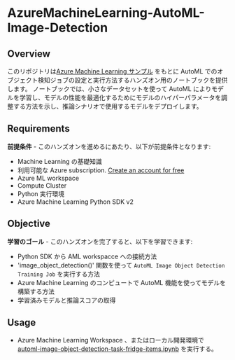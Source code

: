 # AzureMachineLearning-AutoML-Image-Detection

## Overview
このリポジトリは[Azure Machine Learning サンプル](https://github.com/Azure/azureml-examples/blob/main/sdk/python/jobs/automl-standalone-jobs/automl-image-object-detection-task-fridge-items/automl-image-object-detection-task-fridge-items.ipynb) をもとに AutoML でのオブジェクト検知ジョブの設定と実行方法するハンズオン用のノートブックを提供します。
ノートブックでは、小さなデータセットを使って AutoML によりモデルを学習し、モデルの性能を最適化するためにモデルのハイパーパラメータを調整する方法を示し、推論シナリオで使用するモデルをデプロイします。

## Requirements
**前提条件** - このハンズオンを進めるにあたり、以下が前提条件となります:
- Machine Learning の基礎知識
- 利用可能な Azure subscription. [Create an account for free](https://azure.microsoft.com/free/?WT.mc_id=A261C142F)
- Azure ML workspace 
- Compute Cluster
- Python 実行環境
- Azure Machine Learning Python SDK v2

## Objective
**学習のゴール** - このハンズオンを完了すると、以下を学習できます:
- Python SDK から AML workspacce への接続方法
- 'image_object_detection()' 関数を使って `AutoML Image Object Detection Training Job` を実行する方法
- Azure Machine Learning のコンピュートで AutoML 機能を使ってモデルを構築する方法
- 学習済みモデルと推論スコアの取得

## Usage
- Azure Machine Learning Workspace 、またはローカル開発環境で
 [automl-image-object-detection-task-fridge-items.ipynb](./automl-image-object-detection-task-fridge-items/automl-image-object-detection-task-fridge-items.ipynb) を実行する。